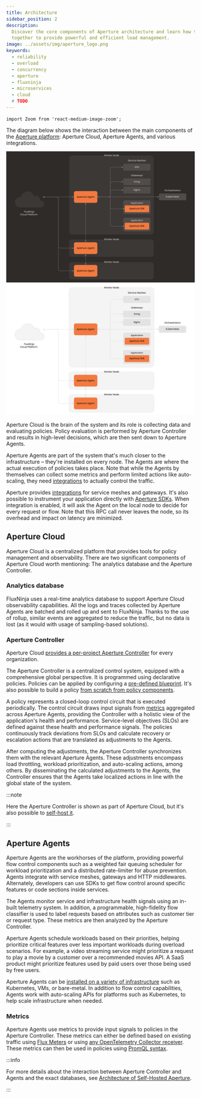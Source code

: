 ```yaml
---
title: Architecture
sidebar_position: 2
description:
  Discover the core components of Aperture architecture and learn how they work
  together to provide powerful and efficient load management.
image: ../assets/img/aperture_logo.png
keywords:
  - reliability
  - overload
  - concurrency
  - aperture
  - fluxninja
  - microservices
  - cloud
  # TODO
---
```


```mdx-code-block
import Zoom from 'react-medium-image-zoom';
```

The diagram below shows the interaction between the main components of the
[Aperture platform][aperture]: Aperture Cloud, Aperture Agents, and various
integrations.

![Aperture Architecture (dark)](../assets/img/aperture-architecture-dark.svg#gh-dark-mode-only)
![Aperture Architecture (light)](../assets/img/aperture-architecture-light.svg#gh-light-mode-only)

Aperture Cloud is the brain of the system and its role is collecting data and
evaluating policies. Policy evaluation is performed by Aperture Controller and
results in high-level decisions, which are then sent down to Aperture Agents.

Aperture Agents are part of the system that's much closer to the infrastructure
– they're installed on every node. The Agents are where the actual execution of
policies takes place. Note that while the Agents by themselves can collect some
metrics and perform limited actions like auto-scaling, they need
[integrations][integrations] to actually control the traffic.

Aperture provides [integrations][integrations] for service meshes and gateways.
It's also possible to instrument your application directly with [Aperture
SDKs][sdks]. When integration is enabled, it will ask the Agent on the local
node to decide for every request or flow. Note that this RPC call never leaves
the node, so its overhead and impact on latency are minimized.

## Aperture Cloud

Aperture Cloud is a centralized platform that provides tools for policy
management and observability. There are two significant components of Aperture
Cloud worth mentioning: The analytics database and the Aperture Controller.

### Analytics database

FluxNinja uses a real-time analytics database to support Aperture Cloud
observability capabilities. All the logs and traces collected by Aperture Agents
are batched and rolled up and sent to FluxNinja. Thanks to the use of rollup,
similar events are aggregated to reduce the traffic, but no data is lost (as it
would with usage of sampling-based solutions).

### Aperture Controller

Aperture Cloud [provides a per-project Aperture
Controller][aperture-cloud-controller] for every organization.

The Aperture Controller is a centralized control system, equipped with a
comprehensive global perspective. It is programmed using declarative policies.
Policies can be applied by configuring a [pre-defined blueprint][use-cases].
It's also possible to build a policy [from scratch from policy
components][policy].

A policy represents a closed-loop control circuit that is executed periodically.
The control circuit draws input signals from [metrics](#metrics) aggregated
across Aperture Agents, providing the Controller with a holistic view of the
application's health and performance. Service-level objectives (SLOs) are
defined against these health and performance signals. The policies continuously
track deviations from SLOs and calculate recovery or escalation actions that are
translated as adjustments to the Agents.

After computing the adjustments, the Aperture Controller synchronizes them with
the relevant Aperture Agents. These adjustments encompass load throttling,
workload prioritization, and auto-scaling actions, among others. By
disseminating the calculated adjustments to the Agents, the Controller ensures
that the Agents take localized actions in line with the global state of the
system.

:::note

Here the Aperture Controller is shown as part of Aperture Cloud, but it's also
possible to [self-host it][self-hosting].

:::

## Aperture Agents

Aperture Agents are the workhorses of the platform, providing powerful flow
control components such as a weighted fair queuing scheduler for workload
prioritization and a distributed rate-limiter for abuse prevention. Agents
integrate with service meshes, gateways and HTTP middlewares. Alternately,
developers can use SDKs to get flow control around specific features or code
sections inside services.

The Agents monitor service and infrastructure health signals using an in-built
telemetry system. In addition, a programmable, high-fidelity flow classifier is
used to label requests based on attributes such as customer tier or request
type. These metrics are then analyzed by the Aperture Controller.

Aperture Agents schedule workloads based on their priorities, helping prioritize
critical features over less important workloads during overload scenarios. For
example, a video streaming service might prioritize a request to play a movie by
a customer over a recommended movies API. A SaaS product might prioritize
features used by paid users over those being used by free users.

Aperture Agents can be [installed on a variety of
infrastructure][install-agents] such as Kubernetes, VMs, or bare-metal. In
addition to flow control capabilities, Agents work with auto-scaling APIs for
platforms such as Kubernetes, to help scale infrastructure when needed.

### Metrics

Aperture Agents use metrics to provide input signals to policies in the Aperture
Controller. These metrics can either be defined based on existing traffic using
[Flux Meters](/concepts/flux-meter.md) or using [any OpenTelemetry Collector
receiver][metrics]. These metrics can then be used in policies using [PromQL
syntax][promql-syntax].

:::info

For more details about the interaction between Aperture Controller and Agents
and the exact databases, see [Architecture of Self-Hosted
Aperture][architecture-self-hosted].

:::

[aperture]: https://github.com/fluxninja/aperture
[aperture-cloud-controller]: /reference/fluxninja.md#cloud-controller
[architecture-self-hosted]: /self-hosting/architecture.md
[use-cases]: /use-cases/use-cases.md
[policy]: /concepts/advanced/policy.md
[integrations]: /integrations/integrations.md
[sdks]: /integrations/sdk/sdk.md
[metrics]: /integrations/metrics/metrics.md
[install-agents]: /get-started/installation/agent/agent.md
[self-hosting]: /self-hosting/self-hosting.md
[promql-syntax]: https://prometheus.io/docs/prometheus/latest/querying/basics/
